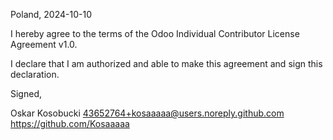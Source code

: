 Poland, 2024-10-10

I hereby agree to the terms of the Odoo Individual Contributor License
Agreement v1.0.

I declare that I am authorized and able to make this agreement and sign this
declaration.

Signed,

Oskar Kosobucki 43652764+kosaaaaa@users.noreply.github.com https://github.com/Kosaaaaa


